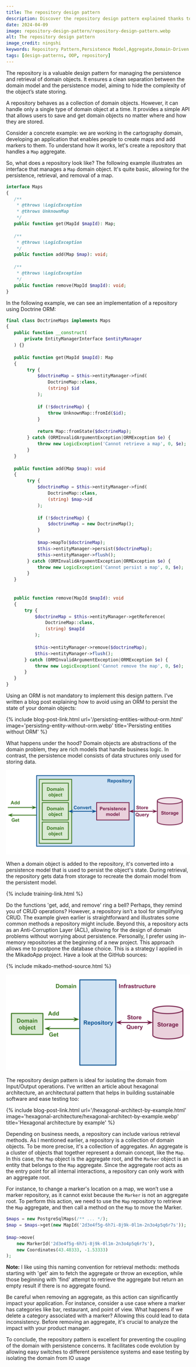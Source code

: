 ```yaml
---
title: The repository design pattern
description: Discover the repository design pattern explained thanks to a simple example. Learn how it works and it ensures a clean separation between the domain model and the persistence model, aiming to hide the complexity of the object’s state storing.
date: 2024-04-09
image: repository-design-pattern/repository-design-pattern.webp
alt: The repository design pattern
image_credit: ningshi
keywords: Repository Pattern,Persistence Model,Aggregate,Domain-Driven Design,DDD,Design Pattern,DDD tactical patterns
tags: [design-patterns, OOP, repository]
---
```

The repository is a valuable design pattern for managing the persistence and retrieval of domain objects. It ensures a clean separation between the domain model and the persistence model, aiming to hide the complexity of the object’s state storing.

A repository behaves as a collection of domain objects. However, it can handle only a single type of domain object at a time. It provides a simple API that allows users to save and get domain objects no matter where and how they are stored.

Consider a concrete example: we are working in the cartography domain, developing an application that enables people to create maps and add markers to them. To understand how it works, let's create a repository that handles a  `Map` aggregate.

So, what does a repository look like? The following example illustrates an interface that manages a `Map` domain object. It's quite basic, allowing for the persistence, retrieval, and removal of a map.

```php
interface Maps
{
   /**
    * @throws \LogicException
    * @throws UnknownMap
    */
   public function get(MapId $mapId): Map;

   /**
    * @throws \LogicException
    */
   public function add(Map $map): void;

   /**
    * @throws \LogicException
    */
   public function remove(MapId $mapId): void;
}
```

In the following example, we can see an implementation of a repository using Doctrine ORM:

```php
final class DoctrineMaps implements Maps
{
   public function __construct(
       private EntityManagerInterface $entityManager
   ) {}

   public function get(MapId $mapId): Map
   {
        try {
            $doctrineMap = $this->entityManager->find(
                DoctrineMap::class, 
                (string) $id
            );
            
            if (!$doctrineMap) {
                throw UnknownMap::fromId($id);
            }

            return Map::fromState($doctrineMap);
        } catch (ORMInvalidArgumentException|ORMException $e) {
            throw new LogicException('Cannot retrieve a map', 0, $e);
        }
   }

   public function add(Map $map): void
   {
        try {
            $doctrineMap = $this->entityManager->find(
                DoctrineMap::class, 
                (string) $map->id
            );
            
            if (!$doctrineMap) {
                $doctrineMap = new DoctrineMap();
            }
            
            $map->mapTo($doctrineMap);
            $this->entityManager->persist($doctrineMap);
            $this->entityManager->flush();
        } catch (ORMInvalidArgumentException|ORMException $e) {
            throw new LogicException('Cannot persist a map', 0, $e);
        }
   }


   public function remove(MapId $mapId): void
   {
       try {
           $doctrineMap = $this->entityManager->getReference(
               DoctrineMap::class, 
               (string) $mapId
           );
           
           $this->entityManager->remove($doctrineMap);
           $this->entityManager->flush();
       } catch (ORMInvalidArgumentException|ORMException $e) {
           throw new LogicException('Cannot remove the map', 0, $e);
       }
   }
}
```

Using an ORM is not mandatory to implement this design pattern. I’ve written a blog post explaining how to avoid using an ORM to persist the state of your domain objects:

{% include blog-post-link.html url='/persisting-entities-without-orm.html' image='persisting-entity-without-orm.webp' title='Persisting entities without ORM' %}

What happens under the hood? Domain objects are abstractions of the domain problem, they are rich models that handle business logic. In contrast, the persistence model consists of data structures only used for storing data.

![Understand how the repository works](images/posts/repository-design-pattern/repository-overview.svg)

When a domain object is added to the repository, it's converted into a persistence model that is used to persist the object's state. During retrieval, the repository gets data from storage to recreate the domain model from the persistent model.

{% include training-link.html %}

Do the functions 'get, add, and remove' ring a bell? Perhaps, they remind you of CRUD operations? However, a repository isn’t a tool for simplifying CRUD. The example given earlier is straightforward and illustrates some common methods a repository might include. Beyond this, a repository acts as an Anti-Corruption Layer (ACL), allowing for the design of domain problems without worrying about persistence. Personally, I prefer using in-memory repositories at the beginning of a new project. This approach allows me to postpone the database choice. This is a strategy I applied in the MikadoApp project. Have a look at the GitHub sources:

{% include mikado-method-source.html %}

![Repository acts as acl](images/posts/repository-design-pattern/repository-acts-as-acl.svg)

The repository design pattern is ideal for isolating the domain from Input/Output operations. I’ve written an article about hexagonal architecture, an architectural pattern that helps in building sustainable software and ease testing too:

{% include blog-post-link.html url='/hexagonal-architect-by-example.html' image='hexagonal-architecture/hexagonal-architect-by-example.webp' title='Hexagonal architecture by example' %}

Depending on business needs, a repository can include various retrieval methods. As I mentioned earlier, a repository is a collection of domain objects. To be more precise, it's a collection of aggregates. An aggregate is a cluster of objects that together represent a domain concept, like the `Map`. In this case, the `Map` object is the aggregate root, and the `Marker` object is an entity that belongs to the `Map` aggregate. Since the aggregate root acts as the entry point for all internal interactions, a repository can only work with an aggregate root.

For instance, to change a marker's location on a map, we won’t use a marker repository, as it cannot exist because the `Marker` is not an aggregate root. To perform this action, we need to use the `Map` repository to retrieve the `Map` aggregate, and then call a method on the `Map` to move the Marker.

```php
$maps = new PostgreSqlMaps(/** ... */);
$map = $maps->get(new MapId('2d3e4f5g-6h7i-8j9k-0l1m-2n3o4p5q6r7s'));

$map->move(
    new MarkerId('2d3e4f5g-6h7i-8j9k-0l1m-2n3o4p5q6r7s'), 
    new Coordinates(43.48333, -1.53333)
);
``` 

**Note:** I like using this naming convention for retrieval methods: methods starting with 'get' aim to fetch the aggregate or throw an exception, while those beginning with 'find' attempt to retrieve the aggregate but return an empty result if there is no aggregate found.

Be careful when removing an aggregate, as this action can significantly impact your application. For instance, consider a use case where a marker has categories like bar, restaurant, and point of view. What happens if we delete a category associated with a marker? Allowing this could lead to data inconsistency. Before removing an aggregate, it's crucial to analyze the impact with your product manager.

To conclude, the repository pattern is excellent for preventing the coupling of the domain with persistence concerns. It facilitates code evolution by allowing easy switches to different persistence systems and ease testing by isolating the domain from IO usage
